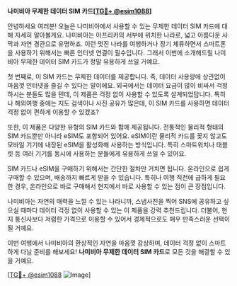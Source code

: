 **나미비아 무제한 데이터 SIM 카드[[TG💪+ @esim1088](https://t.me/s/esim1088)]**

안녕하세요 여러분! 오늘은 나미비아에서 사용할 수 있는 무제한 데이터 SIM 카드에 대해 자세히 알아볼게요. 나미비아는 아프리카의 서부에 위치한 나라로, 넓고 아름다운 사막과 자연 경관으로 유명하죠. 이런 멋진 나라를 여행하거나 장기 체류하면서 스마트폰을 사용하기 위해서는 빠른 인터넷 연결이 필수입니다. 그래서 이번에 소개해드릴 나미비아 무제한 데이터 SIM 카드가 정말 유용하게 쓰일 거예요.

첫 번째로, 이 SIM 카드는 무제한 데이터를 제공합니다. 즉, 데이터 사용량에 상관없이 마음껏 인터넷을 즐길 수 있다는 말이에요. 외국에서는 데이터 요금이 많이 비싸서 걱정하시는 분들도 많을 텐데, 이 제품은 걱정 없이 사용할 수 있도록 설계되었답니다. 특히나 해외여행 중에는 지도 검색이나 사진 공유가 많은데, 이 SIM 카드를 사용하면 데이터 걱정 없이 편하게 이용할 수 있겠죠?

또한, 이 제품은 다양한 유형의 SIM 카드와 함께 제공됩니다. 전통적인 물리적 형태의 SIM 카드뿐만 아니라 eSIM도 포함되어 있어요. eSIM이란 물리적 카드를 꽂지 않고도 모바일 기기에 내장된 eSIM을 활성화해 사용하는 방식입니다. 특히 스마트워치나 태블릿 등 여러 기기를 동시에 사용하는 분들에게 유용하게 쓰일 수 있어요.

SIM 카드나 eSIM을 구매하기 위해서는 간단한 절차만 거치면 됩니다. 온라인으로 쉽게 구매할 수 있으며, 배송까지 빠르게 받을 수 있습니다. 특히나 여행 직전에 급하게 필요한 경우, 온라인으로 바로 구매해서 현지에서 바로 사용할 수 있는 점이 큰 장점입니다.

나미비아는 자연의 매력을 느낄 수 있는 나라니까, 스냅사진을 찍어 SNS에 공유하고 싶으실 때마다 데이터 걱정 없이 사용할 수 있는 이 제품을 강력 추천드립니다. 더불어, 현지 통신사보다 저렴한 가격으로 이용할 수 있어서 경제적으로도 매우 만족스러운 선택이 될 거예요.

이번 여행에서 나미비아의 환상적인 자연을 마음껏 감상하며, 데이터 걱정 없이 스마트하게 다닐 준비를 해보세요! **나미비아 무제한 데이터 SIM 카드**로 모든 것을 해결할 수 있을 거예요.

[[TG💪+ @esim1088](https://t.me/s/esim1088) ![Image](https://i.postimg.cc/Y0z9fWf4/image.png)]